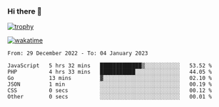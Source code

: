 ### Hi there 👋

[![trophy](https://github-profile-trophy.vercel.app/?username=cxnky&theme=dracula)](https://github.com/ryo-ma/github-profile-trophy)

[![wakatime](https://wakatime.com/badge/user/1c39c599-5497-41b9-a5be-2c4676e7fd23.svg)](https://wakatime.com/@1c39c599-5497-41b9-a5be-2c4676e7fd23)
<!--START_SECTION:waka-->

```text
From: 29 December 2022 - To: 04 January 2023

JavaScript   5 hrs 32 mins   █████████████▒░░░░░░░░░░░   53.52 %
PHP          4 hrs 33 mins   ███████████░░░░░░░░░░░░░░   44.05 %
Go           13 mins         ▓░░░░░░░░░░░░░░░░░░░░░░░░   02.10 %
JSON         1 min           ░░░░░░░░░░░░░░░░░░░░░░░░░   00.19 %
CSS          0 secs          ░░░░░░░░░░░░░░░░░░░░░░░░░   00.12 %
Other        0 secs          ░░░░░░░░░░░░░░░░░░░░░░░░░   00.01 %
```

<!--END_SECTION:waka-->
